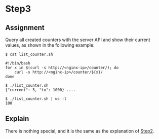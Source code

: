 # Step3

## Assignment

 Query all created counters with the server API and show their current values, as shown in the following example:

```shell
$ cat list_counter.sh

#!/bin/bash
for x in $(curl -s http://<nginx-ip>/counter/); do
    curl -s http://<nginx-ip>/counter/${x}/ 
done

$ ./list_counter.sh 
{"current": 5, "to": 1000} ....

$ ./list_counter.sh | wc -l 
100
```


## Explain

There is nothing special, and it is the same as the explanation of [Step2](Step2.md).

